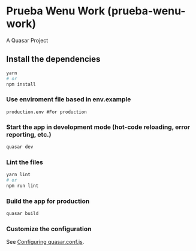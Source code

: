 # Prueba Wenu Work (prueba-wenu-work)

A Quasar Project

## Install the dependencies
```bash
yarn
# or
npm install
```

### Use enviroment file based in env.example
```development.env #For development
production.env #For production
```

### Start the app in development mode (hot-code reloading, error reporting, etc.)
```bash
quasar dev
```


### Lint the files
```bash
yarn lint
# or
npm run lint
```

### Build the app for production
```bash
quasar build
```

### Customize the configuration
See [Configuring quasar.conf.js](https://v1.quasar.dev/quasar-cli/quasar-conf-js).
